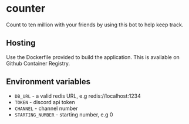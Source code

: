# counter

Count to ten million with your friends by using this bot to help keep track.

## Hosting

Use the Dockerfile provided to build the application.
This is available on Github Container Registry.

## Environment variables
- `DB_URL` - a valid redis URL, e.g redis://localhost:1234
- `TOKEN` - discord api token
- `CHANNEL` - channel number
- `STARTING_NUMBER` - starting number, e.g 0


